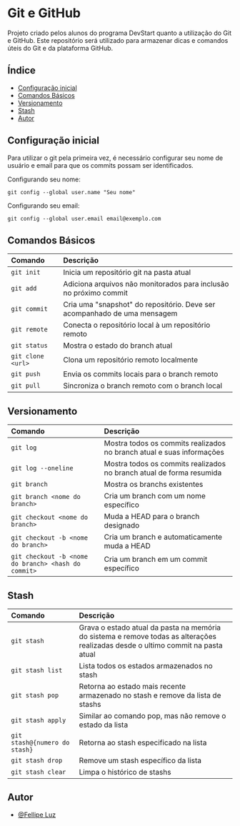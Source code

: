 
# Git e GitHub

Projeto criado pelos alunos do programa DevStart quanto a utilização do Git e GitHub. Este repositório será utilizado para armazenar dicas e comandos úteis do Git e da plataforma GitHub.


## Índice

- [Configuração inicial](#configuração-inicial)
- [Comandos Básicos](#comandos-básicos)
- [Versionamento](#versionamento)
- [Stash](#stash)
- [Autor](#autor)

## Configuração inicial

Para utilizar o git pela primeira vez, é necessário configurar seu nome de usuário e email para que os commits possam ser identificados.

Configurando seu nome:
```
git config --global user.name "Seu nome"
```

Configurando seu email:
```
git config --global user.email email@exemplo.com
```

## Comandos Básicos

| Comando     | Descrição                           |
| :---------- | :---------------------------------- |
| `git init` | Inicia um repositório git na pasta atual |
| `git add` | Adiciona arquivos não monitorados para inclusão no próximo commit |
| `git commit` | Cria uma "snapshot" do repositório. Deve ser acompanhado de uma mensagem |
| `git remote` | Conecta o repositório local à um repositório remoto |
| `git status` | Mostra o estado do branch atual |
| `git clone <url>` | Clona um repositório remoto localmente |
| `git push` | Envia os commits locais para o branch remoto |
| `git pull` | Sincroniza o branch remoto com o branch local |

## Versionamento

| Comando    | Descrição                  |
|:-----------|:---------------------------|
| `git log `| Mostra todos os commits realizados no branch atual e suas informações |
| `git log --oneline`| Mostra todos os commits realizados no branch atual de forma resumida |
| `git branch` | Mostra os branchs existentes |
| `git branch <nome do branch>` | Cria um branch com um nome específico |
| `git checkout <nome do branch>` | Muda a HEAD para o branch designado |
| `git checkout -b <nome do branch>` | Cria um branch e automaticamente muda a HEAD |
| `git checkout -b <nome do branch> <hash do commit>` | Cria um branch em um commit específico |

## Stash

| Comando     | Descrição                           |
| :---------- | :---------------------------------- |
| `git stash` | Grava o estado atual da pasta na memória do sistema e remove todas as alterações realizadas desde o ultimo commit na pasta atual |
| `git stash list` | Lista todos os estados armazenados no stash |
| `git stash pop` | Retorna ao estado mais recente armazenado no stash e remove da lista de stashs |
| `git stash apply` | Similar ao comando pop, mas não remove o estado da lista |
| `git stash@{numero do stash}` | Retorna ao stash especificado na lista |
| `git stash drop` | Remove um stash específico da lista |
| `git stash clear` | Limpa o histórico de stashs |


## Autor

- [@Fellipe Luz](https://www.github.com/chulipinho)

